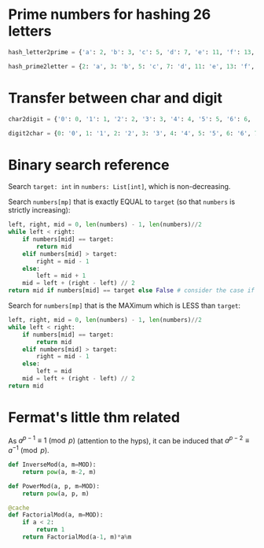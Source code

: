 # Prime numbers for hashing 26 letters

```python
hash_letter2prime = {'a': 2, 'b': 3, 'c': 5, 'd': 7, 'e': 11, 'f': 13, 'g': 17, 'h': 19, 'i': 23, 'j': 29, 'k': 31, 'l': 37, 'm': 41, 'n': 43, 'o': 47, 'p': 53, 'q': 59, 'r': 61, 's': 67, 't': 71, 'u': 73, 'v': 79, 'w': 83, 'x': 89, 'y': 97, 'z': 101}
```

```python
hash_prime2letter = {2: 'a', 3: 'b', 5: 'c', 7: 'd', 11: 'e', 13: 'f', 17: 'g', 19: 'h', 23: 'i', 29: 'j', 31: 'k', 37: 'l', 41: 'm', 43: 'n', 47: 'o', 53: 'p', 59: 'q', 61: 'r', 67: 's', 71: 't', 73: 'u', 79: 'v', 83: 'w', 89: 'x', 97: 'y', 101: 'z'}
```

# Transfer between char and digit

```python
char2digit = {'0': 0, '1': 1, '2': 2, '3': 3, '4': 4, '5': 5, '6': 6, '7': 7, '8': 8, '9': 9}
```

```python
digit2char = {0: '0', 1: '1', 2: '2', 3: '3', 4: '4', 5: '5', 6: '6', 7: '7', 8: '8', 9: '9'}
```


# Binary search reference

Search `target: int` in `numbers: List[int]`, which is non-decreasing.

Search `numbers[mp]` that is exactly EQUAL to `target` (so that `numbers` is strictly increasing):

```python
left, right, mid = 0, len(numbers) - 1, len(numbers)//2
while left < right:
    if numbers[mid] == target:
        return mid
    elif numbers[mid] > target:
        right = mid - 1
    else:
        left = mid + 1
    mid = left + (right - left) // 2
return mid if numbers[mid] == target else False # consider the case if target not in the list
```

Search for `numbers[mp]` that is the MAXimum which is LESS than `target`:

```python
left, right, mid = 0, len(numbers) - 1, len(numbers)//2
while left < right:
    if numbers[mid] == target:
        return mid
    elif numbers[mid] > target:
        right = mid - 1
    else:
        left = mid
    mid = left + (right - left) // 2
return mid
```

# Fermat's little thm related

As $a^{p-1} \equiv 1 \pmod{p}$ (attention to the hyps), it can be induced that $a^{p-2} \equiv a^{-1} \pmod{p}$.

```python
def InverseMod(a, m=MOD):
    return pow(a, m-2, m)

def PowerMod(a, p, m=MOD):
    return pow(a, p, m)

@cache
def FactorialMod(a, m=MOD):
    if a < 2:
        return 1
    return FactorialMod(a-1, m)*a%m
```
